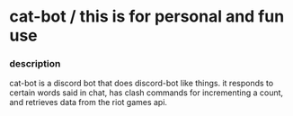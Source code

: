 # cat-bot / this is for personal and fun use

### description
cat-bot is a discord bot that does discord-bot like things. it responds to certain words said in chat, has clash commands for incrementing a count, and retrieves data from the riot games api.
